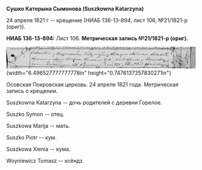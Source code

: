 **Сушко Катерына Сымонова (Suszkowna Katarzyna)**

24 апреля 1821 г -- крещение (НИАБ 136-13-894, лист 106, №21/1821-р
(ориг)).

**НИАБ 136-13-894:** Лист 106. **Метрическая запись №21/1821-р (ориг).**

![](./media/499e4903bf1af575d309a0ae7d47251a08970684.png){width="6.496527777777778in"
height="0.7476137357830271in"}

Осовская Покровская церковь. 24 апреля 1821 года. Метрическая запись о
крещении.

Suszkowna Katarzyna -- дочь родителей с деревни Горелое.

Suszko Symon -- отец.

Suszkowa Marija -- мать.

Suszko Piotr -- кум.

Suszkowa Xienia -- кума.

Woyniewicz Tomasz -- ксёндз.
